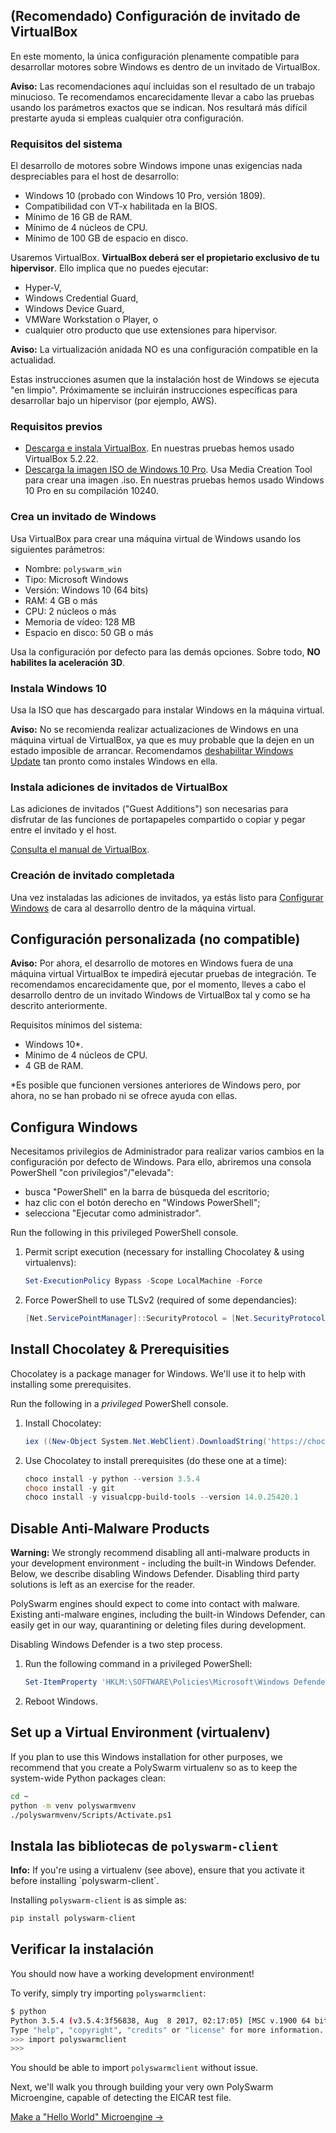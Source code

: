 ## (Recomendado) Configuración de invitado de VirtualBox

En este momento, la única configuración plenamente compatible para desarrollar motores sobre Windows es dentro de un invitado de VirtualBox.

<div class="m-flag m-flag--warning">
  <p>
    <strong>Aviso:</strong> Las recomendaciones aquí incluidas son el resultado de un trabajo minucioso. Te recomendamos encarecidamente llevar a cabo las pruebas usando los parámetros exactos que se indican. Nos resultará más difícil prestarte ayuda si empleas cualquier otra configuración.
  </p>
</div>

### Requisitos del sistema

El desarrollo de motores sobre Windows impone unas exigencias nada despreciables para el host de desarrollo:

- Windows 10 (probado con Windows 10 Pro, versión 1809).
- Compatibilidad con VT-x habilitada en la BIOS.
- Mínimo de 16 GB de RAM.
- Mínimo de 4 núcleos de CPU.
- Mínimo de 100 GB de espacio en disco.

Usaremos VirtualBox. **VirtualBox deberá ser el propietario exclusivo de tu hipervisor**. Ello implica que no puedes ejecutar:

- Hyper-V,
- Windows Credential Guard,
- Windows Device Guard,
- VMWare Workstation o Player, o
- cualquier otro producto que use extensiones para hipervisor.

<div class="m-flag m-flag--warning">
  <p>
    <strong>Aviso:</strong> La virtualización anidada NO es una configuración compatible en la actualidad.
  </p>
  
  <p>
    Estas instrucciones asumen que la instalación host de Windows se ejecuta "en limpio". Próximamente se incluirán instrucciones específicas para desarrollar bajo un hipervisor (por ejemplo, AWS).
  </p>
</div>

### Requisitos previos

- [Descarga e instala VirtualBox](https://www.virtualbox.org/wiki/Downloads). En nuestras pruebas hemos usado VirtualBox 5.2.22.
- [Descarga la imagen ISO de Windows 10 Pro](https://www.microsoft.com/en-us/software-download/windows10ISO). Usa Media Creation Tool para crear una imagen .iso. En nuestras pruebas hemos usado Windows 10 Pro en su compilación 10240.

### Crea un invitado de Windows

Usa VirtualBox para crear una máquina virtual de Windows usando los siguientes parámetros:

- Nombre: `polyswarm_win`
- Tipo: Microsoft Windows
- Versión: Windows 10 (64 bits)
- RAM: 4 GB o más
- CPU: 2 núcleos o más
- Memoria de vídeo: 128 MB
- Espacio en disco: 50 GB o más

Usa la configuración por defecto para las demás opciones. Sobre todo, **NO habilites la aceleración 3D**.

### Instala Windows 10

Usa la ISO que has descargado para instalar Windows en la máquina virtual.

<div class="m-flag m-flag--warning">
  <p>
    <strong>Aviso:</strong> No se recomienda realizar actualizaciones de Windows en una máquina virtual de VirtualBox, ya que es muy probable que la dejen en un estado imposible de arrancar. Recomendamos <a href="https://www.thewindowsclub.com/turn-off-windows-update-in-windows-10">deshabilitar Windows Update</a> tan pronto como instales Windows en ella.
  </p>
</div>

### Instala adiciones de invitados de VirtualBox

Las adiciones de invitados ("Guest Additions") son necesarias para disfrutar de las funciones de portapapeles compartido o copiar y pegar entre el invitado y el host.

[Consulta el manual de VirtualBox](https://www.virtualbox.org/manual/ch04.html).

### Creación de invitado completada

Una vez instaladas las adiciones de invitados, ya estás listo para [Configurar Windows](#configure-windows) de cara al desarrollo dentro de la máquina virtual.

## Configuración personalizada (no compatible)

<div class="m-flag m-flag--warning">
  <p>
    <strong>Aviso:</strong> Por ahora, el desarrollo de motores en Windows fuera de una máquina virtual VirtualBox te impedirá ejecutar pruebas de integración. Te recomendamos encarecidamente que, por el momento, lleves a cabo el desarrollo dentro de un invitado Windows de VirtualBox tal y como se ha descrito anteriormente.
  </p>
</div>

Requisitos mínimos del sistema:

- Windows 10*.
- Mínimo de 4 núcleos de CPU.
- 4 GB de RAM.

*Es posible que funcionen versiones anteriores de Windows pero, por ahora, no se han probado ni se ofrece ayuda con ellas.

## Configura Windows

Necesitamos privilegios de Administrador para realizar varios cambios en la configuración por defecto de Windows. Para ello, abriremos una consola PowerShell "con privilegios"/"elevada":

- busca "PowerShell" en la barra de búsqueda del escritorio;
- haz clic con el botón derecho en "Windows PowerShell";
- selecciona "Ejecutar como administrador".

Run the following in this privileged PowerShell console.

1. Permit script execution (necessary for installing Chocolatey & using virtualenvs):
    
    ```powershell
    Set-ExecutionPolicy Bypass -Scope LocalMachine -Force
    ```

2. Force PowerShell to use TLSv2 (required of some dependancies):
    
    ```powershell
    [Net.ServicePointManager]::SecurityProtocol = [Net.SecurityProtocolType]::Tls12
    ```

## Install Chocolatey & Prerequisities

Chocolatey is a package manager for Windows. We'll use it to help with installing some prerequisites.

Run the following in a *privileged* PowerShell console.

1. Install Chocolatey:
    
    ```powershell
    iex ((New-Object System.Net.WebClient).DownloadString('https://chocolatey.org/install.ps1'))
    ```

2. Use Chocolatey to install prerequisites (do these one at a time):
    
    ```powershell
    choco install -y python --version 3.5.4
    choco install -y git
    choco install -y visualcpp-build-tools --version 14.0.25420.1
    ```

## Disable Anti-Malware Products

<div class="m-flag m-flag--warning">
  <p>
    <strong>Warning:</strong>
    We strongly recommend disabling all anti-malware products in your development environment - including the built-in Windows Defender.
    Below, we describe disabling Windows Defender.
    Disabling third party solutions is left as an exercise for the reader.
  </p>
</div>

PolySwarm engines should expect to come into contact with malware. Existing anti-malware engines, including the built-in Windows Defender, can easily get in our way, quarantining or deleting files during development.

Disabling Windows Defender is a two step process.

1. Run the following command in a privileged PowerShell:
    
    ```powershell
    Set-ItemProperty 'HKLM:\SOFTWARE\Policies\Microsoft\Windows Defender' DisableAntiSpyware 1
    ```

2. Reboot Windows.

## Set up a Virtual Environment (virtualenv)

If you plan to use this Windows installation for other purposes, we recommend that you create a PolySwarm virtualenv so as to keep the system-wide Python packages clean:

```bash
cd ~
python -m venv polyswarmvenv
./polyswarmvenv/Scripts/Activate.ps1
```

## Instala las bibliotecas de `polyswarm-client`

<div class="m-flag">
  <p>
    <strong>Info:</strong>
    If you're using a virtualenv (see above), ensure that you activate it before installing `polyswarm-client`.
  </p>
</div>

Installing `polyswarm-client` is as simple as:

```bash
pip install polyswarm-client
```

## Verificar la instalación

You should now have a working development environment!

To verify, simply try importing `polyswarmclient`:

```bash
$ python
Python 3.5.4 (v3.5.4:3f56838, Aug  8 2017, 02:17:05) [MSC v.1900 64 bit (AMD64)] on win32
Type "help", "copyright", "credits" or "license" for more information.
>>> import polyswarmclient
>>>
```

You should be able to import `polyswarmclient` without issue.

Next, we'll walk you through building your very own PolySwarm Microengine, capable of detecting the EICAR test file.

[Make a "Hello World" Microengine →](/microengines-scratch-to-eicar/)